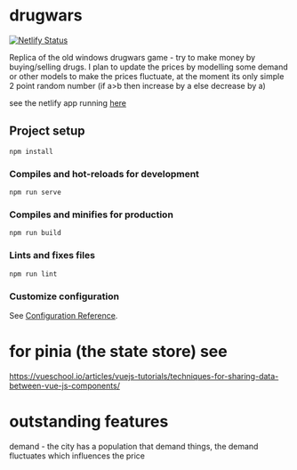 # drugwars

[![Netlify Status](https://api.netlify.com/api/v1/badges/7d0f0335-f7fe-4968-bad0-dafc28f000f1/deploy-status)](https://app.netlify.com/sites/kw-druugwars/deploys)

Replica of the old windows drugwars game - try to make money by buying/selling drugs.
I plan to update the prices by modelling some demand or other models to make the prices fluctuate, at the moment its only simple 2 point random number (if a>b then increase by a else decrease by a)

see the netlify app running [here](https://kw-druugwars.netlify.app/)

## Project setup

```
npm install
```

### Compiles and hot-reloads for development

```
npm run serve
```

### Compiles and minifies for production

```
npm run build
```

### Lints and fixes files

```
npm run lint
```

### Customize configuration

See [Configuration Reference](https://cli.vuejs.org/config/).

# for pinia (the state store) see

https://vueschool.io/articles/vuejs-tutorials/techniques-for-sharing-data-between-vue-js-components/

# outstanding features

demand - the city has a population that demand things, the demand fluctuates which influences the price

